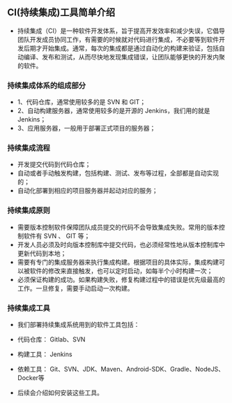 ## CI(持续集成)工具简单介绍

- 持续集成（CI）是一种软件开发体系，旨于提高开发效率和减少失误，它倡导团队开发成员协同工作，有需要的时候就对代码进行集成，不必要等到软件开发后期才开始集成。通常，每次的集成都是通过自动化的构建来验证，包括自动编译、发布和测试，从而尽快地发现集成错误，让团队能够更快的开发内聚的软件。

### 持续集成体系的组成部分

- 1、代码仓库，通常使用较多的是 SVN 和 GIT；
- 2、自动构建服务器，通常使用较多的是开源的 Jenkins，我们用的就是 Jenkins；
- 3、应用服务器，一般用于部署正式项目的服务器；

### 持续集成流程

- 开发提交代码到代码仓库；
- 自动或者手动触发构建，包括构建、测试、发布等过程，全部都是自动实现的；
- 自动化部署到相应的项目服务器并起动对应的服务；

### 持续集成原则

- 需要版本控制软件保障团队成员提交的代码不会导致集成失败。常用的版本控制软件有 SVN 、 GIT 等；
- 开发人员必须及时向版本控制库中提交代码，也必须经常性地从版本控制库中更新代码到本地；
- 需要有专门的集成服务器来执行集成构建。根据项目的具体实际，集成构建可以被软件的修改来直接触发，也可以定时启动，如每半个小时构建一次； 
- 必须保证构建的成功。如果构建失败，修复构建过程中的错误是优先级最高的工作。一旦修复，需要手动启动一次构建。

### 持续集成工具

- 我们部署持续集成系统用到的软件工具包括：
- 代码仓库： Gitlab、SVN
- 构建工具： Jenkins
- 依赖工具： Git、SVN、JDK、Maven、Android-SDK、Gradle、NodeJS、Docker等

- 后续会介绍如何安装这些工具。
